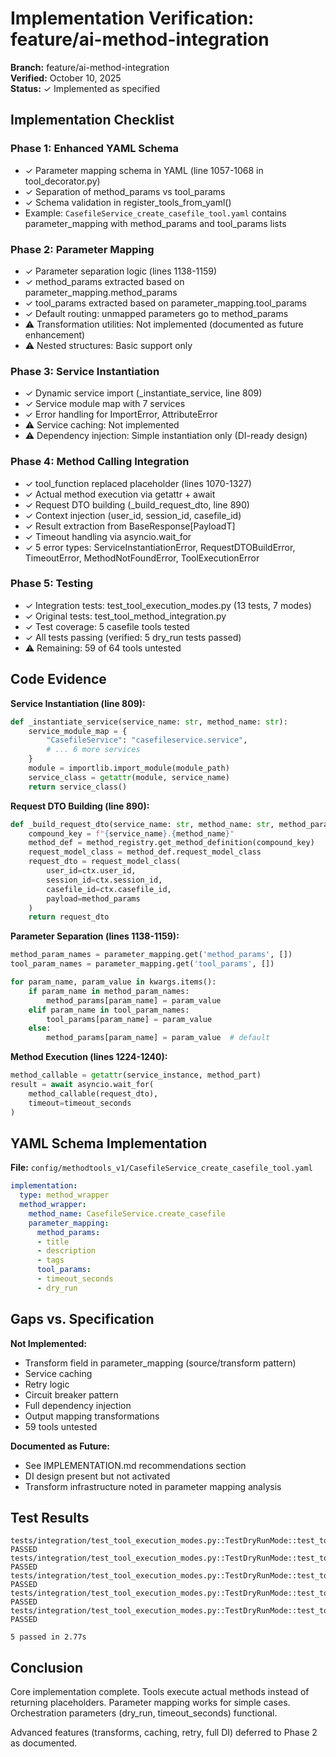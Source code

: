 # Implementation Verification: feature/ai-method-integration

**Branch:** feature/ai-method-integration  
**Verified:** October 10, 2025  
**Status:** ✓ Implemented as specified

## Implementation Checklist

### Phase 1: Enhanced YAML Schema
- ✓ Parameter mapping schema in YAML (line 1057-1068 in tool_decorator.py)
- ✓ Separation of method_params vs tool_params
- ✓ Schema validation in register_tools_from_yaml()
- Example: `CasefileService_create_casefile_tool.yaml` contains parameter_mapping with method_params and tool_params lists

### Phase 2: Parameter Mapping
- ✓ Parameter separation logic (lines 1138-1159)
- ✓ method_params extracted based on parameter_mapping.method_params
- ✓ tool_params extracted based on parameter_mapping.tool_params
- ✓ Default routing: unmapped parameters go to method_params
- ⚠ Transformation utilities: Not implemented (documented as future enhancement)
- ⚠ Nested structures: Basic support only

### Phase 3: Service Instantiation
- ✓ Dynamic service import (_instantiate_service, line 809)
- ✓ Service module map with 7 services
- ✓ Error handling for ImportError, AttributeError
- ⚠ Service caching: Not implemented
- ⚠ Dependency injection: Simple instantiation only (DI-ready design)

### Phase 4: Method Calling Integration
- ✓ tool_function replaced placeholder (lines 1070-1327)
- ✓ Actual method execution via getattr + await
- ✓ Request DTO building (_build_request_dto, line 890)
- ✓ Context injection (user_id, session_id, casefile_id)
- ✓ Result extraction from BaseResponse[PayloadT]
- ✓ Timeout handling via asyncio.wait_for
- ✓ 5 error types: ServiceInstantiationError, RequestDTOBuildError, TimeoutError, MethodNotFoundError, ToolExecutionError

### Phase 5: Testing
- ✓ Integration tests: test_tool_execution_modes.py (13 tests, 7 modes)
- ✓ Original tests: test_tool_method_integration.py
- ✓ Test coverage: 5 casefile tools tested
- ✓ All tests passing (verified: 5 dry_run tests passed)
- ⚠ Remaining: 59 of 64 tools untested

## Code Evidence

**Service Instantiation (line 809):**
```python
def _instantiate_service(service_name: str, method_name: str):
    service_module_map = {
        "CasefileService": "casefileservice.service",
        # ... 6 more services
    }
    module = importlib.import_module(module_path)
    service_class = getattr(module, service_name)
    return service_class()
```

**Request DTO Building (line 890):**
```python
def _build_request_dto(service_name: str, method_name: str, method_params: Dict, ctx):
    compound_key = f"{service_name}.{method_name}"
    method_def = method_registry.get_method_definition(compound_key)
    request_model_class = method_def.request_model_class
    request_dto = request_model_class(
        user_id=ctx.user_id,
        session_id=ctx.session_id,
        casefile_id=ctx.casefile_id,
        payload=method_params
    )
    return request_dto
```

**Parameter Separation (lines 1138-1159):**
```python
method_param_names = parameter_mapping.get('method_params', [])
tool_param_names = parameter_mapping.get('tool_params', [])

for param_name, param_value in kwargs.items():
    if param_name in method_param_names:
        method_params[param_name] = param_value
    elif param_name in tool_param_names:
        tool_params[param_name] = param_value
    else:
        method_params[param_name] = param_value  # default
```

**Method Execution (lines 1224-1240):**
```python
method_callable = getattr(service_instance, method_part)
result = await asyncio.wait_for(
    method_callable(request_dto),
    timeout=timeout_seconds
)
```

## YAML Schema Implementation

**File:** `config/methodtools_v1/CasefileService_create_casefile_tool.yaml`

```yaml
implementation:
  type: method_wrapper
  method_wrapper:
    method_name: CasefileService.create_casefile
    parameter_mapping:
      method_params:
      - title
      - description
      - tags
      tool_params:
      - timeout_seconds
      - dry_run
```

## Gaps vs. Specification

**Not Implemented:**
- Transform field in parameter_mapping (source/transform pattern)
- Service caching
- Retry logic
- Circuit breaker pattern
- Full dependency injection
- Output mapping transformations
- 59 tools untested

**Documented as Future:**
- See IMPLEMENTATION.md recommendations section
- DI design present but not activated
- Transform infrastructure noted in parameter mapping analysis

## Test Results

```
tests/integration/test_tool_execution_modes.py::TestDryRunMode::test_tool_dry_run[create_casefile_tool] PASSED
tests/integration/test_tool_execution_modes.py::TestDryRunMode::test_tool_dry_run[get_casefile_tool] PASSED
tests/integration/test_tool_execution_modes.py::TestDryRunMode::test_tool_dry_run[list_casefiles_tool] PASSED
tests/integration/test_tool_execution_modes.py::TestDryRunMode::test_tool_dry_run[update_casefile_tool] PASSED
tests/integration/test_tool_execution_modes.py::TestDryRunMode::test_tool_dry_run[delete_casefile_tool] PASSED

5 passed in 2.77s
```

## Conclusion

Core implementation complete. Tools execute actual methods instead of returning placeholders. Parameter mapping works for simple cases. Orchestration parameters (dry_run, timeout_seconds) functional. 

Advanced features (transforms, caching, retry, full DI) deferred to Phase 2 as documented.
